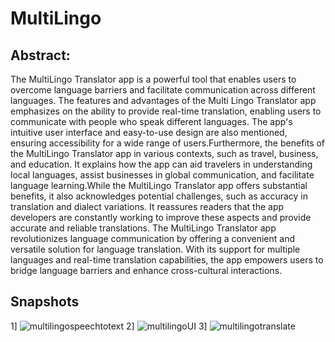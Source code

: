# MultiLingo
## Abstract:
The MultiLingo Translator app is a powerful tool that enables users to overcome language 
barriers and facilitate communication across different languages. 
The features and advantages of the Multi Lingo Translator app emphasizes on the ability to 
provide real-time translation, enabling users to communicate with people who speak different 
languages. The app's intuitive user interface and easy-to-use design are also mentioned, 
ensuring accessibility for a wide range of users.Furthermore, the benefits of the MultiLingo Translator app in various contexts, such as travel, 
business, and education. It explains how the app can aid travelers in understanding local 
languages, assist businesses in global communication, and facilitate language learning.While the MultiLingo Translator app offers substantial benefits, it also acknowledges potential 
challenges, such as accuracy in translation and dialect variations. It reassures readers that the 
app developers are constantly working to improve these aspects and provide accurate and 
reliable translations. The MultiLingo Translator app revolutionizes language communication 
by offering a convenient and versatile solution for language translation. With its support for 
multiple languages and real-time translation capabilities, the app empowers users to bridge 
language barriers and enhance cross-cultural interactions.

## Snapshots 
1] ![multilingospeechtotext](https://github.com/isocyanide-nidhic/MultiLingo/assets/90675995/edba3614-5fe4-4ab2-888f-3a3345beea50)
2] ![multilingoUI](https://github.com/isocyanide-nidhic/MultiLingo/assets/90675995/2a571eee-824d-4d21-967b-6a74b4d2b0f3)
3]  ![multilingotranslate](https://github.com/isocyanide-nidhic/MultiLingo/assets/90675995/d41dc0e2-540a-4ab6-9237-3c77e50000ca)
